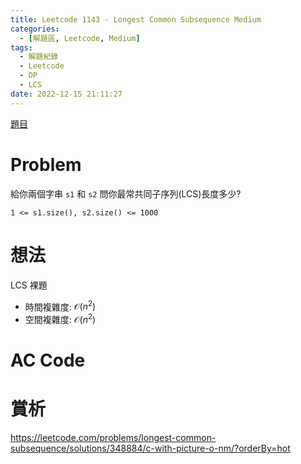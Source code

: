```yaml
---
title: Leetcode 1143 - Longest Common Subsequence Medium
categories:
  - [解題區, Leetcode, Medium]
tags:
  - 解題紀錄
  - Leetcode
  - DP
  - LCS
date: 2022-12-15 21:11:27
---
```


[題目](https://leetcode.com/problems/longest-common-subsequence/description/)

# Problem

給你兩個字串 `s1` 和 `s2` 問你最常共同子序列(LCS)長度多少?

`1 <= s1.size(), s2.size() <= 1000`

# 想法

LCS 裸題

- 時間複雜度: $\mathcal{O}(n^2)$
- 空間複雜度: $\mathcal{O}(n^2)$

# AC Code

<script src="https://emgithub.com/embed-v2.js?target=https%3A%2F%2Fgithub.com%2Froy4801%2Fsolved_problems%2Fblob%2Fmaster%2Fleetcode%2F1143.cpp%23L17-L40&style=github&type=code&showBorder=on&showLineNumbers=on&showFileMeta=on&showFullPath=on&showCopy=on"></script>

# 賞析

<https://leetcode.com/problems/longest-common-subsequence/solutions/348884/c-with-picture-o-nm/?orderBy=hot>

